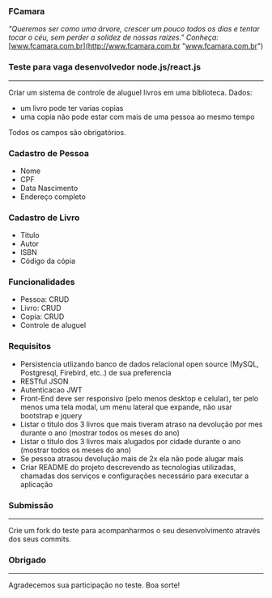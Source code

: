 ### FCamara
*"Queremos ser como uma árvore, crescer um pouco todos os dias e tentar tocar o céu, sem perder a solidez de nossas raízes." Conheça:* [www.fcamara.com.br](http://www.fcamara.com.br "www.fcamara.com.br")

### Teste para vaga desenvolvedor node.js/react.js
------------
Criar um sistema de controle de aluguel livros em uma biblioteca. 
Dados: 
- um livro pode ter varias copias
- uma copia não pode estar com mais de uma pessoa ao mesmo tempo

Todos os campos são obrigatórios.
### Cadastro de Pessoa
- Nome
- CPF
- Data Nascimento
- Endereço completo

### Cadastro de Livro
- Titulo
- Autor
- ISBN
- Código da cópia

### Funcionalidades
- Pessoa: CRUD
- Livro: CRUD
- Copia: CRUD
- Controle de aluguel

### Requisitos
- Persistencia utlizando banco de dados relacional open source (MySQL, Postgresql, Firebird, etc..) de sua preferencia
- RESTful JSON
- Autenticacao JWT
- Front-End deve ser responsivo (pelo menos desktop e celular), ter pelo menos uma tela modal, um menu lateral que expande, não usar bootstrap e jquery
- Listar o titulo dos 3 livros que mais tiveram atraso na devolução por mes durante o ano (mostrar todos os meses do ano)
- Listar o titulo dos 3 livros mais alugados por cidade durante o ano (mostrar todos os meses do ano)
- Se pessoa atrasou devolução mais de 2x ela não pode alugar mais
- Criar README do projeto descrevendo as tecnologias utilizadas, chamadas dos serviços e configurações necessário para executar a aplicação

### Submissão
------------
Crie um fork do teste para acompanharmos o seu desenvolvimento através dos seus commits.

### Obrigado
------------
Agradecemos sua participação no teste. Boa sorte!



